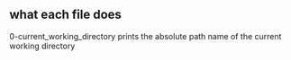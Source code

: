 ## what each  file does 
0-current_working_directory prints the absolute path name of the current working directory
